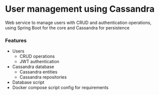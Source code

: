 # User management using Cassandra
Web service to manage users with CRUD and authentication operations, using Spring Boot for the core and Cassandra for persistence

### Features
- Users
  * CRUD operations
  * JWT authentication
- Cassandra database
  * Cassandra entities
  * Cassandra repositories
- Database script
- Docker compose script config for requirements
